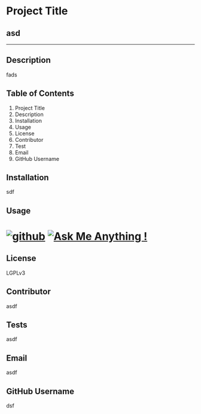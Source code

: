 
             
# Project Title

## asd
   ____
## Description 
    
  fads

## Table of Contents

  1. Project Title
  2. Description
  3. Installation
  4. Usage
  5. License
  6. Contributor
  7. Test
  8. Email
  9. GitHub Username

## Installation 
  
  sdf

## Usage
  
# [![github](https://img.shields.io/badge/mygithub-link-profile.svg)](https://github.com/dsf)   [![Ask Me Anything !](https://img.shields.io/badge/Ask%20me-anything-1abc9c.svg)](https://dsf.github.io/my_portfolio/)

  ## License
    
  LGPLv3

## Contributor

  asdf

## Tests
  
  asdf

## Email

  asdf

## GitHub Username

  dsf

                